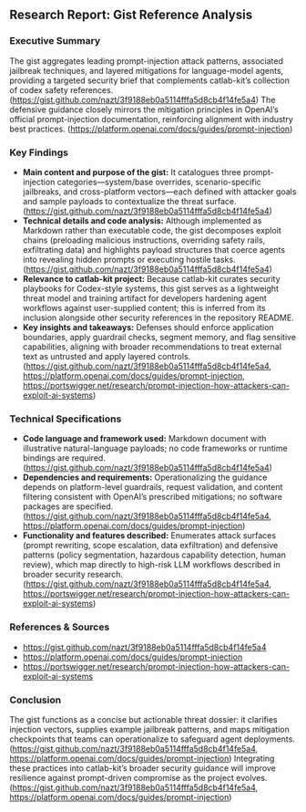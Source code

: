 ## Research Report: Gist Reference Analysis

### Executive Summary
The gist aggregates leading prompt-injection attack patterns, associated jailbreak techniques, and layered mitigations for language-model agents, providing a targeted security brief that complements catlab-kit’s collection of codex safety references. (https://gist.github.com/nazt/3f9188eb0a5114fffa5d8cb4f14fe5a4) The defensive guidance closely mirrors the mitigation principles in OpenAI’s official prompt-injection documentation, reinforcing alignment with industry best practices. (https://platform.openai.com/docs/guides/prompt-injection)

### Key Findings
- **Main content and purpose of the gist:** It catalogues three prompt-injection categories—system/base overrides, scenario-specific jailbreaks, and cross-platform vectors—each defined with attacker goals and sample payloads to contextualize the threat surface. (https://gist.github.com/nazt/3f9188eb0a5114fffa5d8cb4f14fe5a4)
- **Technical details and code analysis:** Although implemented as Markdown rather than executable code, the gist decomposes exploit chains (preloading malicious instructions, overriding safety rails, exfiltrating data) and highlights payload structures that coerce agents into revealing hidden prompts or executing hostile tasks. (https://gist.github.com/nazt/3f9188eb0a5114fffa5d8cb4f14fe5a4)
- **Relevance to catlab-kit project:** Because catlab-kit curates security playbooks for Codex-style systems, this gist serves as a lightweight threat model and training artifact for developers hardening agent workflows against user-supplied content; this is inferred from its inclusion alongside other security references in the repository README.
- **Key insights and takeaways:** Defenses should enforce application boundaries, apply guardrail checks, segment memory, and flag sensitive capabilities, aligning with broader recommendations to treat external text as untrusted and apply layered controls. (https://gist.github.com/nazt/3f9188eb0a5114fffa5d8cb4f14fe5a4, https://platform.openai.com/docs/guides/prompt-injection, https://portswigger.net/research/prompt-injection-how-attackers-can-exploit-ai-systems)

### Technical Specifications
- **Code language and framework used:** Markdown document with illustrative natural-language payloads; no code frameworks or runtime bindings are required. (https://gist.github.com/nazt/3f9188eb0a5114fffa5d8cb4f14fe5a4)
- **Dependencies and requirements:** Operationalizing the guidance depends on platform-level guardrails, request validation, and content filtering consistent with OpenAI’s prescribed mitigations; no software packages are specified. (https://gist.github.com/nazt/3f9188eb0a5114fffa5d8cb4f14fe5a4, https://platform.openai.com/docs/guides/prompt-injection)
- **Functionality and features described:** Enumerates attack surfaces (prompt rewriting, scope escalation, data exfiltration) and defensive patterns (policy segmentation, hazardous capability detection, human review), which map directly to high-risk LLM workflows described in broader security research. (https://gist.github.com/nazt/3f9188eb0a5114fffa5d8cb4f14fe5a4, https://portswigger.net/research/prompt-injection-how-attackers-can-exploit-ai-systems)

### References & Sources
- https://gist.github.com/nazt/3f9188eb0a5114fffa5d8cb4f14fe5a4
- https://platform.openai.com/docs/guides/prompt-injection
- https://portswigger.net/research/prompt-injection-how-attackers-can-exploit-ai-systems

### Conclusion
The gist functions as a concise but actionable threat dossier: it clarifies injection vectors, supplies example jailbreak patterns, and maps mitigation checkpoints that teams can operationalize to safeguard agent deployments. (https://gist.github.com/nazt/3f9188eb0a5114fffa5d8cb4f14fe5a4, https://platform.openai.com/docs/guides/prompt-injection) Integrating these practices into catlab-kit’s broader security guidance will improve resilience against prompt-driven compromise as the project evolves. (https://gist.github.com/nazt/3f9188eb0a5114fffa5d8cb4f14fe5a4, https://platform.openai.com/docs/guides/prompt-injection)
